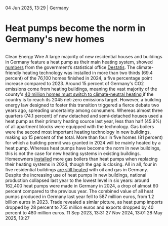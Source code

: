 04 Jun 2025, 13:29
| 
Germany
# Heat pumps become the norm in Germany's new homes
## 
Clean Energy Wire
A large majority of new residential houses and buildings in Germany feature a heat pump as their main heating system, showed [numbers](https://www.destatis.de/DE/Presse/Pressemitteilungen/2025/06/PD25_N031_31_51.html) from the government’s statistical office [Destatis](https://www.cleanenergywire.org/experts/destatis). The climate-friendly heating technology was installed in more than two thirds (69.4 percent) of the 76,100 homes finished in 2024, a five percentage point increase compared to 2023.
Around 15 percent of Germany's CO2 emissions come from heating buildings, meaning the vast majority of the county's [40 million homes must switch to climate-neutral heating](https://www.cleanenergywire.org/dossiers/boiler-room-revolution-europe-kickstarts-shift-climate-friendly-heating)[ ](https://www.cleanenergywire.org/dossiers/boiler-room-revolution-europe-kickstarts-shift-climate-friendly-heating)[ ](https://www.cleanenergywire.org/dossiers/boiler-room-revolution-europe-kickstarts-shift-climate-friendly-heating)if the country is to reach its 2045 net-zero emissions target. However, a building energy law designed to foster this transition triggered a fierce debate two years ago, spreading uncertainty among consumers.
Whereas almost three quarters (74.1 percent) of new detached and semi-detached houses used a heat pump as their primary heating source last year, less than half (45.9%) of all apartment blocks were equipped with the technology. Gas boilers were the second most important heating technology in new buildings, making up 15 percent of the total. More than four in five homes (81 percent) for which a building permit was granted in 2024 will be mainly heated by a heat pump.
Whereas heat pumps have become the norm in new buildings, this is not the case for new heating systems in existing buildings. Homeowners [installed](https://www.cleanenergywire.org/news/german-homeowners-still-opt-gas-boilers-over-heat-pumps-when-changing-heating-systems) more gas boilers than heat pumps when replacing their heating systems in 2024, though the gap is closing. All in all, four in five residential buildings [are still heated](https://www.cleanenergywire.org/news/four-five-residential-buildings-germany-still-heated-oil-and-gas-energy-agency) with oil and gas in Germany.
Despite the increasing use of heat pumps in new buildings, national production collapsed last year to the lowest level in six years: around 162,400 heat pumps were made in Germany in 2024, a drop of almost 60 percent compared to the previous year. The combined value of all heat pumps produced in Germany last year fell to 587 million euros, from 1.2 billion euros in 2023. Trade revealed a simlar picture, as heat pump imports dropped by 28 percent to 755 million euros and exports dropped by 40 percent to 480 million euros.
11 Sep 2023, 13:31
27 Nov 2024, 13:01
28 May 2025, 13:27